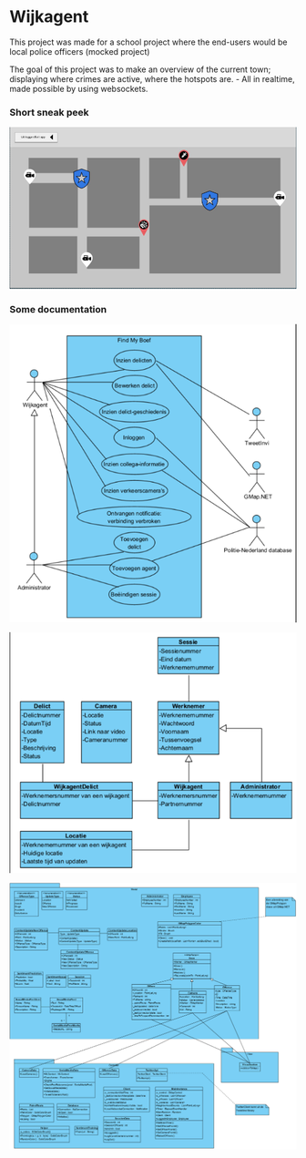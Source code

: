 # Wijkagent
This project was made for a school project where the end-users would be local police officers (mocked project)

The goal of this project was to make an overview of the current town; displaying where crimes are active, where the hotspots are. - All in realtime, made possible by using websockets.

### Short sneak peek
![alt text](image.png)

### Some documentation
![alt text](image-1.png)

![alt text](image-2.png)

![alt text](image-3.png)
